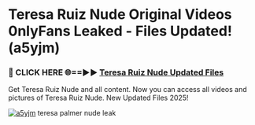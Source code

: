 # Teresa Ruiz Nude Original Videos 0nlyFans Leaked - Files Updated! (a5yjm)

<h3>🔴 CLICK HERE 🌐==►► <a href="https://tinyurl.com/4mcuefdz" rel="nofollow">Teresa Ruiz Nude Updated Files</a></h3>

Get Teresa Ruiz Nude and all content. Now you can access all videos and pictures of Teresa Ruiz Nude. New Updated Files 2025!

[![a5yjm](https://i.imgur.com/StAQSOY.gif)](https://tinyurl.com/4mcuefdz)
teresa palmer nude leak
